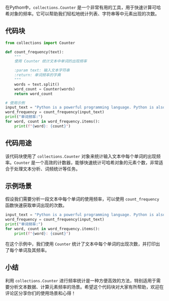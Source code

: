 在Python中，`collections.Counter` 是一个非常有用的工具，用于快速计算可哈希对象的频率。它可以帮助我们轻松地统计列表、字符串等中元素出现的次数。
## 代码块
```python
from collections import Counter

def count_frequency(text):
    """
    使用 Counter 统计文本中单词的出现频率

    :param text: 输入文本字符串
    :return: 单词频率的字典
    """
    words = text.split()
    word_count = Counter(words)
    return word_count

# 使用示例
input_text = "Python is a powerful programming language. Python is also easy to learn."
word_frequency = count_frequency(input_text)
print("单词频率:")
for word, count in word_frequency.items():
    print(f"{word}: {count}")
```
## 代码用途
该代码块使用了 `collections.Counter` 对象来统计输入文本中每个单词的出现频率。`Counter` 是一个高效的计数器，能够快速统计可哈希对象的元素个数，非常适合于处理文本分析、词频统计等任务。
## 示例场景
假设我们需要分析一段文本中每个单词的使用频率，可以使用 `count_frequency` 函数快速获取单词出现的次数。
```python
input_text = "Python is a powerful programming language. Python is also easy to learn."
word_frequency = count_frequency(input_text)
print("单词频率:")
for word, count in word_frequency.items():
    print(f"{word}: {count}")
```
在这个示例中，我们使用 `Counter` 统计了文本中每个单词的出现次数，并打印出了每个单词及其频率。
## 小结
利用 `collections.Counter` 进行频率统计是一种方便高效的方法，特别适用于需要分析文本数据、计算元素频率的场景。希望这个代码块对大家有所帮助，欢迎在评论区分享你们的使用场景和心得！
